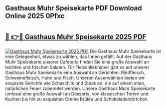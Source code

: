 ## Gasthaus Muhr Speisekarte PDF Download Online 2025 0Pfxc

# <h2><a href="http://gc5hhp.nevu.top/?p=Gasthaus+Muhr+Speisekarte">🔗 👉🔴 Gasthaus Muhr Speisekarte 2025 PDF</a></h2>

[![Gasthaus Muhr Speisekarte 2025 PDF](https://i.imgur.com/dBaPXMq.png)](http://gc5hhp.nevu.top/?p=Gasthaus+Muhr+Speisekarte)
Die Gasthaus Muhr Speisekarte ist eine Gelegenheit, etwas zu wählen, das Ihnen gefällt. Auf der Gasthaus Muhr Speisekarte unserer Cafeteria finden Sie eine große Auswahl an leichten und frischen Salaten. Für Fleischliebhaber gibt es auf unserer Gasthaus Muhr Speisekarte eine Auswahl an Gerichten: Rindfleisch, Schweinefleisch, Huhn und Fisch. Unseren Auserwählten bieten wir exquisite Gerichte wie Schaschlik und Steak an, die auf einem alten, natürlichen Feuer zubereitet werden. Unsere Gasthaus Muhr Speisekarte umfasst eine große Auswahl an Desserts, von klassischen Torten und Kuchen bis hin zu exquisiten Crème Brûlée und Schokoladentörtchen.
